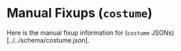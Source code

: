 # Manual Fixups (`costume`)

Here is the manual fixup information for (`costume` JSONs)[../../schema/costume.json].

